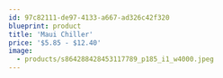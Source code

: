 ```yaml
---
id: 97c82111-de97-4133-a667-ad326c42f320
blueprint: product
title: 'Maui Chiller'
price: '$5.85 - $12.40'
image:
  - products/s864288428453117789_p185_i1_w4000.jpeg
---
```

